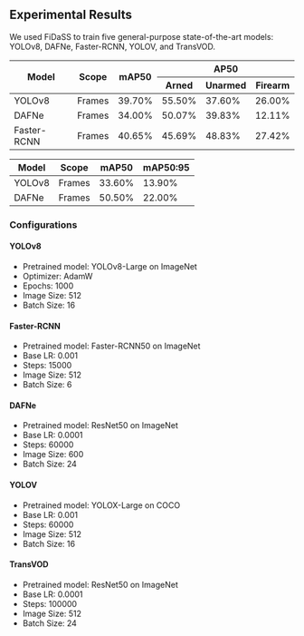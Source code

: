## Experimental Results

We used FiDaSS to train five general-purpose state-of-the-art models: YOLOv8, DAFNe, Faster-RCNN, YOLOV, and TransVOD. 

<table class="tg">
<thead>
  <tr>
    <th class="tg-c3ow" rowspan="2">Model</th>
    <th class="tg-c3ow" rowspan="2">Scope</th>
    <th class="tg-c3ow" rowspan="2">mAP50</th>
    <th class="tg-c3ow" colspan="3">AP50</th>
  </tr>
  <tr>
    <th class="tg-c3ow">Arned</th>
    <th class="tg-c3ow">Unarmed</th>
    <th class="tg-c3ow">Firearm</th>
  </tr>
</thead>
<tbody>
  <tr>
    <td class="tg-0pky">YOLOv8</td>
    <td class="tg-0pky">Frames</td>
    <td class="tg-0pky">39.70%</td>
    <td class="tg-0pky">55.50%</td>
    <td class="tg-0pky">37.60%</td>
    <td class="tg-0pky">26.00%</td>
  </tr>
  <tr>
    <td class="tg-0pky">DAFNe</td>
    <td class="tg-zahu">Frames</td>
    <td class="tg-0pky">34.00%</td>
    <td class="tg-0pky">50.07%</td>
    <td class="tg-0pky">39.83%</td>
    <td class="tg-0pky">12.11%</td>
  </tr>
  <tr>
    <td class="tg-0pky">Faster-RCNN</td>
    <td class="tg-zahu">Frames</td>
    <td class="tg-0pky">40.65%</td>
    <td class="tg-0pky">45.69%</td>
    <td class="tg-0pky">48.83%</td>
    <td class="tg-0pky">27.42%</td>
  </tr>
</tbody>
</table>

<table class="tg">
<thead>
  <tr>
    <th class="tg-c3ow">Model</th>
    <th class="tg-c3ow">Scope</th>
    <th class="tg-c3ow">mAP50</th>
    <th class="tg-c3ow">mAP50:95</th>
  </tr>
</thead>
<tbody>
  <tr>
    <td class="tg-0pky">YOLOv8</td>
    <td class="tg-0pky">Frames</td>
    <td class="tg-0pky">33.60%</td>
    <td class="tg-0pky">13.90%</td>
  </tr>
  <tr>
    <td class="tg-0pky">DAFNe</td>
    <td class="tg-zahu">Frames</td>
    <td class="tg-0pky">50.50%</td>
    <td class="tg-0pky">22.00%</td>
  </tr>
</tbody>
</table>

### Configurations

#### YOLOv8
- Pretrained model: YOLOv8-Large on ImageNet
- Optimizer: AdamW
- Epochs: 1000
- Image Size: 512
- Batch Size: 16


#### Faster-RCNN
- Pretrained model: Faster-RCNN50 on ImageNet
- Base LR: 0.001
- Steps: 15000
- Image Size: 512
- Batch Size: 6

#### DAFNe
- Pretrained model: ResNet50 on ImageNet
- Base LR: 0.0001
- Steps: 60000
- Image Size: 600
- Batch Size: 24

#### YOLOV
- Pretrained model: YOLOX-Large on COCO
- Base LR: 0.001
- Steps: 60000
- Image Size: 512
- Batch Size: 16

#### TransVOD
- Pretrained model: ResNet50 on ImageNet
- Base LR: 0.0001
- Steps: 100000
- Image Size: 512
- Batch Size: 24
